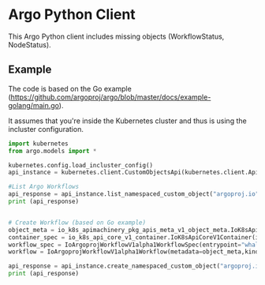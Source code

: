 # Argo Python Client

This Argo Python client includes missing objects (WorkflowStatus, NodeStatus).

## Example 

The code is based on the Go example (https://github.com/argoproj/argo/blob/master/docs/example-golang/main.go).

It assumes that you're inside the Kubernetes cluster and thus is using the incluster configuration.

```python
import kubernetes
from argo.models import *

kubernetes.config.load_incluster_config()
api_instance = kubernetes.client.CustomObjectsApi(kubernetes.client.ApiClient())

#List Argo Workflows
api_response = api_instance.list_namespaced_custom_object("argoproj.io",version="v1alpha1",plural="workflows",namespace="default")
print (api_response)


# Create Workflow (based on Go example)
object_meta = io_k8s_apimachinery_pkg_apis_meta_v1_object_meta.IoK8sApimachineryPkgApisMetaV1ObjectMeta(generate_name="hello-whale-")
container_spec = io_k8s_api_core_v1_container.IoK8sApiCoreV1Container(image="docker/whalesay:latest",command=['cowsay'],args=["hello world"], name="whalesay")
workflow_spec = IoArgoprojWorkflowV1alpha1WorkflowSpec(entrypoint="whalesay",templates=[IoArgoprojWorkflowV1alpha1Template(name="whalesay",container=container_spec)])
workflow = IoArgoprojWorkflowV1alpha1Workflow(metadata=object_meta,kind="Workflow",api_version="argoproj.io/v1alpha1",spec=workflow_spec,status=IoArgoprojWorkflowV1alpha1WorkflowStatus())

api_response = api_instance.create_namespaced_custom_object("argoproj.io",version="v1alpha1",plural="workflows",namespace="default",body=workflow)
print (api_response)
```
